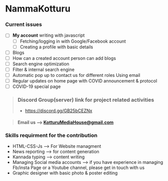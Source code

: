 # NammaKotturu


### Current issues
- [ ] **My account** writing with javascript
  - [ ]  Fetching/logging in with Google/Facebook account
  - [ ]  Creating a profile with basic details
- [ ]  Blogs
  - [ ]  How can a created account person can add blogs
- [ ]  Search engine optimization
  - [ ]  Filter & internal search engine
- [ ]  Automatic pop up to contact us for different roles Using email
- [ ]  Regular updates on home page with COVID announcement & protocol 
- [ ]  COVID-19 special page

> ### Discord Group(server) link for project related activities
> - https://discord.gg/GB25bCEZNx

> #### Email us --> KotturuMediaHouse@gmail.com

### Skills requirment for the contribution 
-  HTML-CSS-Js --> For Website managment
-  News reporting --> for content generation
-  Kannada typing --> content writing
-  Managing Social media accounts --> if you have experience in managing Fb/insta Page or a Youtube channel, please get in touch with us
-  Graphic designer with basic photo & poster editing 




